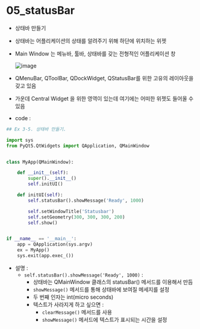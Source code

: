 # 05_statusBar

- 상태바 만들기 

- 상태바는 어플리케이션의 상태를 알려주기 위해 하단에 위치하는 위젯

- Main Window 는 메뉴바, 툴바, 상태바를 갖는 전형적인 어플리케이션 창

  ![image](https://user-images.githubusercontent.com/58541635/119779656-e869ff80-bf03-11eb-885b-8f36da9ec20c.png)

-  QMenuBar, QToolBar, QDockWidget, QStatusBar를 위한 고유의 레이아웃을 갖고 있음

- 가운데 Central Widget 을 위한 영역이 있는데 여기에는 어떠한 위젯도 들어올 수 있음

- code : 

```python
## Ex 3-5. 상태바 만들기.

import sys
from PyQt5.QtWidgets import QApplication, QMainWindow


class MyApp(QMainWindow):

    def __init__(self):
        super().__init__()
        self.initUI()

    def initUI(self):
        self.statusBar().showMessage('Ready', 1000) 

        self.setWindowTitle('Statusbar')
        self.setGeometry(300, 300, 300, 200)
        self.show()


if __name__ == '__main__':
    app = QApplication(sys.argv)
    ex = MyApp()
    sys.exit(app.exec_())
```

- 설명 : 
  - `self.statusBar().showMessage('Ready', 1000)` : 
    - 상태바는 QMainWindow 클래스의 statusBar() 메서드를 이용해서 만듬
    - `showMessage()` 메서드를 통해 상태바에 보여질 메세지를 설정
    - 두 번째 인자는 int(micro seconds)
    - 텍스트가 사라지게 하고 싶으면 : 
      - `clearMessage()` 메서드를 사용
      - `showMessage()` 메서드에 텍스트가 표시되는 시간을 설정